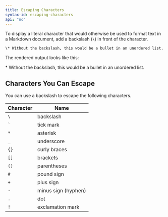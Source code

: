 ```yaml
---
title: Escaping Characters
syntax-id: escaping-characters
api: "no"
---
```


To display a literal character that would otherwise be used to format text in a Markdown document, add a backslash (`\`) in front of the character.

```
\* Without the backslash, this would be a bullet in an unordered list.
```

The rendered output looks like this:

\* Without the backslash, this would be a bullet in an unordered list.

## Characters You Can Escape

You can use a backslash to escape the following characters.

<table class="table table-bordered">
  <thead>
    <tr>
      <th>Character</th>
      <th>Name</th>
    </tr>
  </thead>
  <tbody>
    <tr>
      <td><code>\</code></td>
      <td>backslash</td>
    </tr>
    <tr>
      <td><code>`</code></td>
      <td>tick mark</td>
    </tr>
    <tr>
    <td><code>*</code></td>
    <td>asterisk</td>
    </tr>
    <tr>
    <td><code>_</code></td>
    <td>underscore</td>
    </tr>
    <tr>
    <td><code>{}</code></td>
    <td>curly braces</td>
    </tr>
    <tr>
    <td><code>[]</code></td>
    <td>brackets</td>
    </tr>
    <tr>
    <td><code>()</code></td>
    <td>parentheses</td>
    </tr>
    <tr>
    <td><code>#</code></td>
    <td>pound sign</td>
    </tr>
    <tr>
    <td><code>+</code></td>
    <td>plus sign</td>
    </tr>
    <tr>
    <td><code>-</code></td>
    <td>minus sign (hyphen)</td>
    </tr>
    <tr>
    <td><code>.</code></td>
    <td>dot</td>
    </tr>
    <tr>
    <td><code>!</code></td>
    <td>exclamation mark</td>
    </tr>
  </tbody>
</table>
